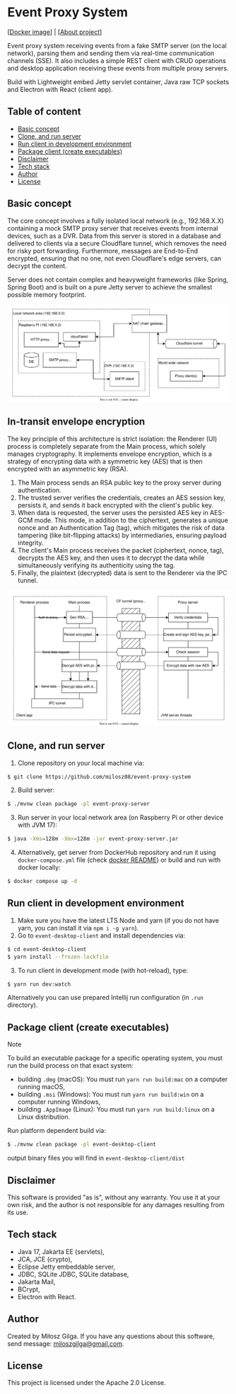 # Event Proxy System

[[Docker image](https://hub.docker.com/r/milosz08/event-proxy-server)] |
[[About project](https://miloszgilga.pl/project/event-proxy-system)]

Event proxy system receiving events from a fake SMTP server (on the local network), parsing them and
sending them via real-time communication channels (SSE). It also includes a simple REST client with
CRUD operations and desktop application receiving these events from multiple proxy servers.

Build with Lightweight embed Jetty servlet container, Java raw TCP sockets and Electron with React
(client app).

## Table of content

* [Basic concept](#basic-concept)
* [Clone, and run server](#clone-and-run-server)
* [Run client in development environment](#run-client-in-development-environment)
* [Package client (create executables)](#package-client-create-executables)
* [Disclaimer](#disclaimer)
* [Tech stack](#tech-stack)
* [Author](#author)
* [License](#license)

## Basic concept

The core concept involves a fully isolated local network (e.g., 192.168.X.X) containing a mock SMTP
proxy server that receives events from internal devices, such as a DVR. Data from this server is
stored in a database and delivered to clients via a secure Cloudflare tunnel, which removes the need
for risky port forwarding. Furthermore, messages are End-to-End encrypted, ensuring that no one, not
even Cloudflare's edge servers, can decrypt the content.

Server does not contain complex and heavyweight frameworks (like Spring, Spring Boot) and is
built on a pure Jetty server to achieve the smallest possible memory footprint.

![](.github/flow-diagram.svg)

## In-transit envelope encryption

The key principle of this architecture is strict isolation: the Renderer (UI) process is completely
separate from the Main process, which solely manages cryptography. It implements envelope
encryption, which is a strategy of encrypting data with a symmetric key (AES) that is then
encrypted with an asymmetric key (RSA).

1. The Main process sends an RSA public key to the proxy server during authentication.
2. The trusted server verifies the credentials, creates an AES session key, persists it, and sends
   it back encrypted with the client's public key.
3. When data is requested, the server uses the persisted AES key in AES-GCM mode. This mode, in
   addition to the ciphertext, generates a unique nonce and an Authentication Tag (tag), which
   mitigates the risk of data tampering (like bit-flipping attacks) by intermediaries, ensuring
   payload integrity.
4. The client's Main process receives the packet (ciphertext, nonce, tag), decrypts the AES key, and
   then uses it to decrypt the data while simultaneously verifying its authenticity using the tag.
5. Finally, the plaintext (decrypted) data is sent to the Renderer via the IPC tunnel.

![](.github/secure-communication.svg)

## Clone, and run server

1. Clone repository on your local machine via:

```bash
$ git clone https://github.com/milosz08/event-proxy-system
```

2. Build server:

```bash
$ ./mvnw clean package -pl event-proxy-server
```

3. Run server in your local network area (on Raspberry Pi or other device with JVM 17):

```bash
$ java -Xms=128m -Xmx=128m -jar event-proxy-server.jar
```

4. Alternatively, get server from DockerHub repository and run it using `docker-compose.yml` file
   (check [docker README](/event-proxy-server/docker/README.md)) or build and run with docker
   locally:

```bash
$ docker compose up -d
```

## Run client in development environment

1. Make sure you have the latest LTS Node and yarn (if you do not have yarn, you can install it via
   `npm i -g yarn`).
2. Go to `event-desktop-client` and install dependencies via:

```bash
$ cd event-desktop-client
$ yarn install --frozen-lockfile
```

3. To run client in development mode (with hot-reload), type:

```bash
$ yarn run dev:watch
```

Alternatively you can use prepared Intellij run configuration (in `.run` directory).

## Package client (create executables)

> [!NOTE]
> To build an executable package for a specific operating system, you must run the build process on
> that exact system:
> - building `.dmg` (macOS): You must run `yarn run build:mac` on a computer running macOS,
> - building `.msi` (Windows): You must run `yarn run build:win` on a computer running Windows,
> - building `.AppImage` (Linux): You must run `yarn run build:linux` on a Linux distribution.

Run platform dependent build via:

```bash
$ ./mvnw clean package -pl event-desktop-client
```

output binary files you will find in `event-desktop-client/dist`

## Disclaimer

This software is provided "as is", without any warranty. You use it at your own risk, and the author
is not responsible for any damages resulting from its use.

## Tech stack

* Java 17, Jakarta EE (servlets),
* JCA, JCE (crypto),
* Eclipse Jetty embeddable server,
* JDBC, SQLite JDBC, SQLite database,
* Jakarta Mail,
* BCrypt,
* Electron with React.

## Author

Created by Miłosz Gilga. If you have any questions about this software, send
message: [miloszgilga@gmail.com](mailto:miloszgilga@gmail.com).

## License

This project is licensed under the Apache 2.0 License.
